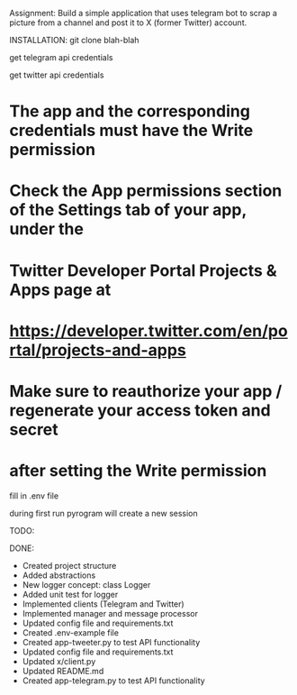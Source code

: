 Assignment:
Build a simple application that uses telegram bot to scrap a picture from a channel and post it to X (former Twitter) account.

INSTALLATION:
git clone blah-blah

get telegram api credentials

get twitter api credentials

# The app and the corresponding credentials must have the Write permission

# Check the App permissions section of the Settings tab of your app, under the
# Twitter Developer Portal Projects & Apps page at
# https://developer.twitter.com/en/portal/projects-and-apps

# Make sure to reauthorize your app / regenerate your access token and secret 
# after setting the Write permission

fill in .env file

during first run pyrogram will create a new session


TODO: 


DONE:
- Created project structure
- Added abstractions
- New logger concept: class Logger
- Added unit test for logger
- Implemented clients (Telegram and Twitter)
- Implemented manager and message processor
- Updated config file and requirements.txt
- Created .env-example file
- Created app-tweeter.py to test API functionality
- Updated config file and requirements.txt
- Updated x/client.py 
- Updated README.md
- Created app-telegram.py to test API functionality
